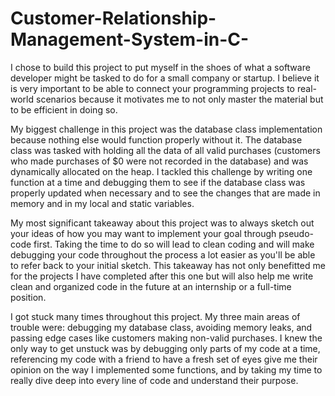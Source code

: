 # Customer-Relationship-Management-System-in-C-

I chose to build this project to put myself in the shoes of what a software developer might be tasked to do for a small company or startup.
I believe it is very important to be able to connect your programming projects to real-world scenarios because it motivates me to not only master the material but to be efficient in doing so.

My biggest challenge in this project was the database class implementation because nothing else would function properly without it.
The database class was tasked with holding all the data of all valid purchases (customers who made purchases of $0 were not recorded in the database) and was dynamically allocated on the heap.
I tackled this challenge by writing one function at a time and debugging them to see if the database class was properly updated when necessary and 
to see the changes that are made in memory and in my local and static variables.

My most significant takeaway about this project was to always sketch out your ideas of how you may want to implement your goal through pseudo-code first.
Taking the time to do so will lead to clean coding and will make debugging your code throughout the process a lot easier as you'll be able to refer back to your initial sketch.
This takeaway has not only benefitted me for the projects I have completed after this one but will also help me write clean and organized code in the future at an internship or a full-time position.

I got stuck many times throughout this project. My three main areas of trouble were: debugging my database class, avoiding memory leaks, and passing edge cases like customers making non-valid purchases.
I knew the only way to get unstuck was by debugging only parts of my code at a time, referencing my code with a friend to have a fresh set of eyes give me their opinion on the way I implemented some functions,
and by taking my time to really dive deep into every line of code and understand their purpose.
